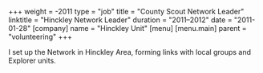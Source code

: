 +++
weight = -2011
type = "job"
title = "County Scout Network Leader"
linktitle = "Hinckley Network Leader"
duration = "2011–2012"
date = "2011-01-28"
[company]
  name = "Hinckley Unit"
[menu]
  [menu.main]
    parent = "volunteering"
+++

I set up the Network in Hinckley Area, forming links with local groups and Explorer units.

